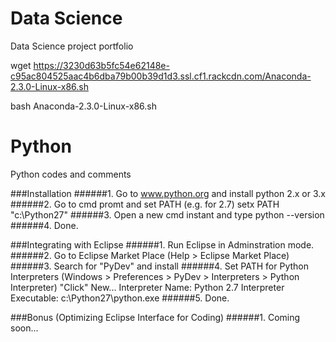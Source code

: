 # Data Science
Data Science project portfolio


wget https://3230d63b5fc54e62148e-c95ac804525aac4b6dba79b00b39d1d3.ssl.cf1.rackcdn.com/Anaconda-2.3.0-Linux-x86.sh


bash Anaconda-2.3.0-Linux-x86.sh


# Python
Python codes and comments

###Installation
######1. Go to www.python.org and install python 2.x or 3.x
######2. Go to cmd promt and set PATH (e.g. for 2.7)
      setx PATH "c:\Python27"
######3. Open a new cmd instant and type
      python --version
######4. Done.

###Integrating with Eclipse
######1. Run Eclipse in Adminstration mode.
######2. Go to Eclipse Market Place (Help > Eclipse Market Place)
######3. Search for "PyDev" and install
######4. Set PATH for Python Interpreters (Windows > Preferences > PyDev > Interpreters > Python Interpreter)
      "Click" New...
      Interpreter Name: Python 2.7
      Interpreter Executable: c:\Python27\python.exe
######5. Done.

###Bonus (Optimizing Eclipse Interface for Coding)
######1. Coming soon...





